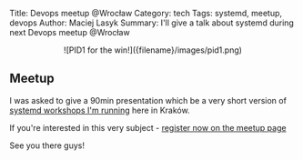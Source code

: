 Title: Devops meetup @Wrocław
Category: tech
Tags: systemd, meetup, devops
Author: Maciej Lasyk
Summary: I'll give a talk about systemd during next Devops meetup @Wrocław

<center>![PID1 for the win!]({filename}/images/pid1.png)</center>

## Meetup ##

I was asked to give a 90min presentation which be a very short version of
[systemd workshops I'm running](https://github.com/docent-net/systemd-workshop)
here in Kraków.

If you're interested in this very subject - 
[register now on the meetup page](https://www.meetup.com/Wroclaw-DevOps-Meetup/events/235730817/?fromEmail=235730817&rv=ea1)

See you there guys!